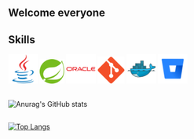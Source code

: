 <h2 align="left">Welcome everyone</h3>

<h2 align="left">Skills</h3>
<p>
<img src="https://github.com/devicons/devicon/blob/master/icons/java/java-original.svg" alt="java" width="60" height="60"/> </a> 
<img src="https://github.com/devicons/devicon/blob/master/icons/spring/spring-original.svg" alt="spring" width="50" height="50"/> </a> 
<img src="https://github.com/devicons/devicon/blob/master/icons/oracle/oracle-original.svg" alt="oracle" width="60" height="60"/> </a> 
<img src="https://github.com/devicons/devicon/blob/master/icons/git/git-original.svg" alt="git" width="55" height="55"/> </a>
<img src="https://github.com/devicons/devicon/blob/master/icons/docker/docker-original.svg" alt="docker" width="60" height="60"/> </a>
<img src="https://github.com/devicons/devicon/blob/master/icons/bitbucket/bitbucket-original.svg" alt="bitbucket" width="60" height="60"/> </a>
</p>

<h2 align="left"> </h3>

![Anurag's GitHub stats](https://github-readme-stats.vercel.app/api?username=andrebarbosa92&show_icons=true&theme=codeSTACKr)

<h2 align="left"> </h3>

[![Top Langs](https://github-readme-stats.vercel.app/api/top-langs/?username=andrebarbosa92&layout=compact&theme=codeSTACKr)](https://github.com/anuraghazra/github-readme-stats)
<!--
**andrebarbosa92/andrebarbosa92** is a ✨ _special_ ✨ repository because its `README.md` (this file) appears on your GitHub profile.

Here are some ideas to get you started:

- 🔭 I’m currently working on ...
- 🌱 I’m currently learning ...
- 👯 I’m looking to collaborate on ...
- 🤔 I’m looking for help with ...
- 💬 Ask me about ...
- 📫 How to reach me: ...
- 😄 Pronouns: ...
- ⚡ Fun fact: ...
-->
